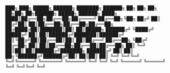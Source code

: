 ███╗   ███╗ █████╗ ██████╗ ███████╗    ██████╗ ██╗   ██╗    ██╗  ██╗██╗   ██╗██████╗  █████╗ ██████╗ 
████╗ ████║██╔══██╗██╔══██╗██╔════╝    ██╔══██╗╚██╗ ██╔╝    ██║ ██╔╝██║   ██║██╔══██╗██╔══██╗██╔══██╗
██╔████╔██║███████║██║  ██║█████╗      ██████╔╝ ╚████╔╝     █████╔╝ ██║   ██║██████╔╝███████║██████╔╝
██║╚██╔╝██║██╔══██║██║  ██║██╔══╝      ██╔══██╗  ╚██╔╝      ██╔═██╗ ██║   ██║██╔══██╗██╔══██║██╔══██╗
██║ ╚═╝ ██║██║  ██║██████╔╝███████╗    ██████╔╝   ██║       ██║  ██╗╚██████╔╝██████╔╝██║  ██║██║  ██║
╚═╝     ╚═╝╚═╝  ╚═╝╚═════╝ ╚══════╝    ╚═════╝    ╚═╝       ╚═╝  ╚═╝ ╚═════╝ ╚═════╝ ╚═╝  ╚═╝╚═╝  ╚═╝
                                                                                                     
